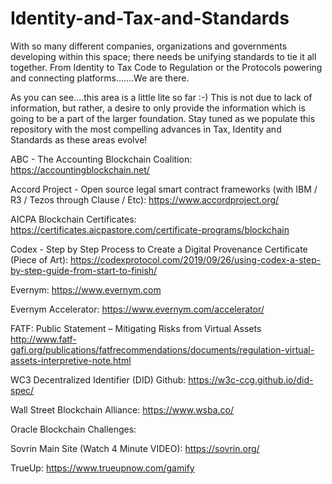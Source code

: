 # Identity-and-Tax-and-Standards
With so many different companies, organizations and governments developing within this space; there needs be unifying standards to tie it all together.  From Identity to Tax Code to Regulation or the Protocols powering and connecting platforms.......We are there.

As you can see....this area is a little lite so far :-)  This is not due to lack of information, but rather, a desire to only provide the information which is going to be a part of the larger foundation.  Stay tuned as we populate this repository with the most compelling advances in Tax, Identity and Standards as these areas evolve!


ABC - The Accounting Blockchain Coalition:  https://accountingblockchain.net/

Accord Project - Open source legal smart contract frameworks (with IBM / R3 / Tezos through Clause / Etc):  https://www.accordproject.org/

AICPA Blockchain Certificates:  https://certificates.aicpastore.com/certificate-programs/blockchain

Codex - Step by Step Process to Create a Digital Provenance Certificate (Piece of Art):  https://codexprotocol.com/2019/09/26/using-codex-a-step-by-step-guide-from-start-to-finish/

Evernym:  https://www.evernym.com

Evernym Accelerator:  https://www.evernym.com/accelerator/

FATF: Public Statement – Mitigating Risks from Virtual Assets http://www.fatf-gafi.org/publications/fatfrecommendations/documents/regulation-virtual-assets-interpretive-note.html

WC3 Decentralized Identifier (DID) Github:  https://w3c-ccg.github.io/did-spec/

Wall Street Blockchain Alliance:  https://www.wsba.co/

Oracle Blockchain Challenges:  

Sovrin Main Site (Watch 4 Minute VIDEO):  https://sovrin.org/

TrueUp:  https://www.trueupnow.com/gamify

